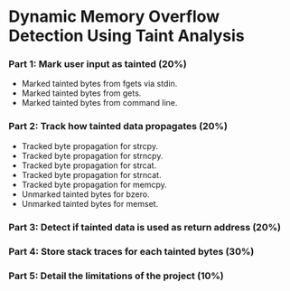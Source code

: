 # Dynamic Memory Overflow Detection Using Taint Analysis

### Part 1: Mark user input as tainted (20%)

- Marked tainted bytes from fgets via stdin.
- Marked tainted bytes from gets.
- Marked tainted bytes from command line.

### Part 2: Track how tainted data propagates (20%)

- Tracked byte propagation for strcpy. 
- Tracked byte propagation for strncpy.
- Tracked byte propagation for strcat.
- Tracked byte propagation for strncat.
- Tracked byte propagation for memcpy.
- Unmarked tainted bytes for bzero.
- Unmarked tainted bytes for memset.

### Part 3: Detect if tainted data is used as return address (20%)

### Part 4: Store stack traces for each tainted bytes (30%)

### Part 5: Detail the limitations of the project (10%)
